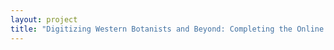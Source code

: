 ```yaml
--- 
layout: project 
title: "Digitizing Western Botanists and Beyond: Completing the Online Archives and Botanical Specimens of John and Sara Plummer Lemmon, Civil War Veteran, Women's Rights Activist, and noted Pioneer Botanists" 
---
```



